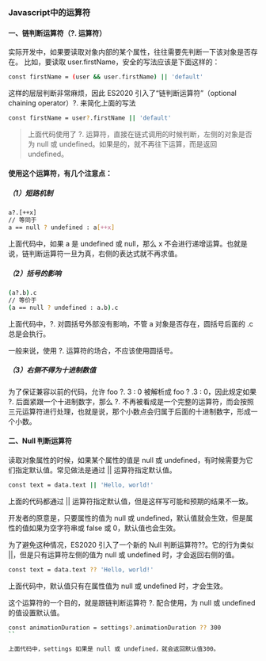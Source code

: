 ### Javascript中的运算符

#### 一、链判断运算符（?. 运算符）

实际开发中，如果要读取对象内部的某个属性，往往需要先判断一下该对象是否存在。
比如，要读取 user.firstName，安全的写法应该是下面这样的：

```sh
const firstName = (user && user.firstName) || 'default'
```

这样的层层判断非常麻烦，因此 ES2020 引入了“链判断运算符”（optional chaining operator）?. 来简化上面的写法

```sh
const firstName = user?.firstName || 'default'
```

>上面代码使用了 ?. 运算符，直接在链式调用的时候判断，左侧的对象是否为 null 或 undefined。如果是的，就不再往下运算，而是返回 undefined。


#### 使用这个运算符，有几个注意点：

##### （1）短路机制

```sh
a?.[++x]
// 等同于
a == null ? undefined : a[++x]
```
上面代码中，如果 a 是 undefined 或 null，那么 x 不会进行递增运算。也就是说，链判断运算符一旦为真，右侧的表达式就不再求值。

##### （2）括号的影响

```sh
(a?.b).c
// 等价于
(a == null ? undefined : a.b).c
```
上面代码中，?. 对圆括号外部没有影响，不管 a 对象是否存在，圆括号后面的 .c 总是会执行。

一般来说，使用 ?. 运算符的场合，不应该使用圆括号。

##### （3）右侧不得为十进制数值

为了保证兼容以前的代码，允许 foo ?. 3 : 0 被解析成 foo ? .3 : 0，因此规定如果 ?. 后面紧跟一个十进制数字，那么 ?. 不再被看成是一个完整的运算符，而会按照三元运算符进行处理，也就是说，那个小数点会归属于后面的十进制数字，形成一个小数。

#### 二、Null 判断运算符

读取对象属性的时候，如果某个属性的值是 null 或 undefined，有时候需要为它们指定默认值。常见做法是通过 || 运算符指定默认值。

```sh
const text = data.text || 'Hello, world!'
```
上面的代码都通过 || 运算符指定默认值，但是这样写可能和预期的结果不一致。

开发者的原意是，只要属性的值为 null 或 undefined，默认值就会生效，但是属性的值如果为空字符串或 false 或 0，默认值也会生效。

为了避免这种情况，ES2020 引入了一个新的 Null 判断运算符??。它的行为类似 ||，但是只有运算符左侧的值为 null 或 undefined 时，才会返回右侧的值。

```sh
const text = data.text ?? 'Hello, world!'
```

上面代码中，默认值只有在属性值为 null 或 undefined 时，才会生效。

这个运算符的一个目的，就是跟链判断运算符 ?. 配合使用，为 null 或 undefined 的值设置默认值。

```sh
const animationDuration = settings?.animationDuration ?? 300
``

上面代码中，settings 如果是 null 或 undefined，就会返回默认值300。
